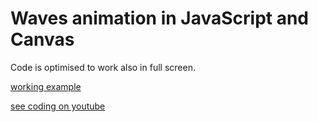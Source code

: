# Waves animation in JavaScript and Canvas

Code is optimised to work also in full screen.

[working example](https://kodernpl.github.io/waves-animation-in-js-canvas/index.html)

[see coding on youtube](https://youtu.be/-phe8a96m3c)
